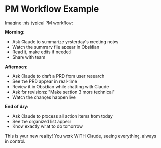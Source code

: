 # PM Workflow Example

Imagine this typical PM workflow:

**Morning:**
- Ask Claude to summarize yesterday's meeting notes
- Watch the summary file appear in Obsidian
- Read it, make edits if needed
- Share with team

**Afternoon:**
- Ask Claude to draft a PRD from user research
- See the PRD appear in real-time
- Review it in Obsidian while chatting with Claude
- Ask for revisions: "Make section 3 more technical"
- Watch the changes happen live

**End of day:**
- Ask Claude to process all action items from today
- See the organized list appear
- Know exactly what to do tomorrow

This is your new reality! You work WITH Claude, seeing everything, always in control.

